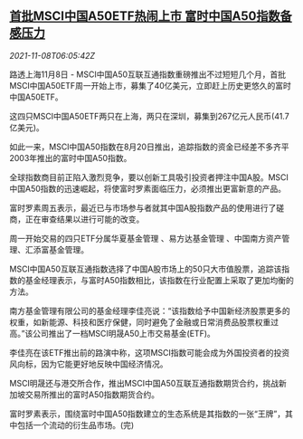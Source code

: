 <!--1636353062000-->
[首批MSCI中国A50ETF热闹上市 富时中国A50指数备感压力](https://cn.reuters.com/article/msci-china-etf-ftse-1108-idCNKBS2HT0DX)
------

<div><i>2021-11-08T06:05:42Z</i></div><p>路透上海11月8日 - MSCI中国A50互联互通指数重磅推出不过短短几个月，首批MSCI中国A50ETF周一开始上市，募集了40亿美元，立即赶上历史更悠久的富时中国A50ETF。</p><p>这四只MSCI中国A50ETF两只在上海，两只在深圳，募集到267亿元人民币(41.7亿美元)。</p><p>如此一来，MSCI中国A50指数在8月20日推出，追踪指数的资金已经差不多齐平2003年推出的富时中国A50指数。</p><p>全球指数商目前正陷入激烈竞争，要以创新工具吸引投资者押注中国A股。MSCI中国A50指数的迅速崛起，将使富时罗素面临压力，必须推出更富新意的产品。</p><p>富时罗素周五表示，最近已与市场参与者就其中国A股指数产品的使用进行了磋商，正在审查结果以进行可能的改变。</p><p>周一开始交易的四只ETF分属华夏基金管理 、易方达基金管理 、中国南方资产管理、汇添富基金管理。</p><p>MSCI中国A50互联互通指数选择了中国A股市场上的50只大市值股票，追踪该指数的基金经理表示，与富时A50指数相比，该指数在行业配置上采取了更加均衡的方法。</p><p>南方基金管理有限公司的基金经理李佳亮说：“该指数给予中国新经济股票更多的权重，如新能源、科技和医疗保健，同时避免了金融或日常消费品股票权重过高。”该公司推出了一档MSCI明晟A50上市交易基金(ETF)。</p><p>李佳亮在该ETF推出前的路演中称，这项MSCI指数可能会成为外国投资者的投资风向标，因为它能更好地反映中国经济情况。</p><p>MSCI明晟还与港交所合作，推出MSCI中国A50互联互通指数期货合约，挑战新加坡交易所推出的富时A50指数期货合约。</p><p>富时罗素表示，围绕富时中国A50指数建立的生态系统是其指数的一张“王牌”，其中包括一个流动的衍生品市场。(完)</p>
